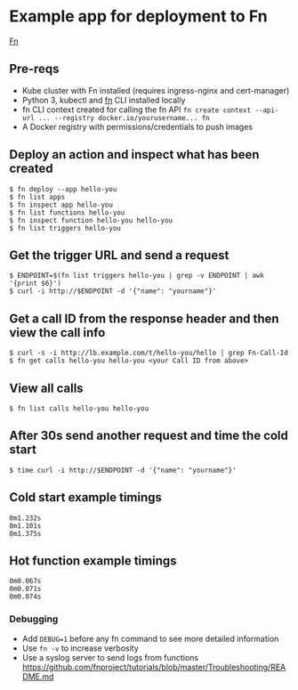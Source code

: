 # Example app for deployment to Fn
[Fn](http://fnproject.io)

## Pre-reqs
* Kube cluster with Fn installed (requires ingress-nginx and cert-manager)
* Python 3, kubectl and [fn](https://github.com/fnproject/cli) CLI installed locally
* fn CLI context created for calling the fn API `fn create context --api-url ... --registry docker.io/yourusername... fn`
* A Docker registry with permissions/credentials to push images

## Deploy an action and inspect what has been created
```
$ fn deploy --app hello-you
$ fn list apps
$ fn inspect app hello-you
$ fn list functions hello-you
$ fn inspect function hello-you hello-you
$ fn list triggers hello-you
```

## Get the trigger URL and send a request
```
$ ENDPOINT=$(fn list triggers hello-you | grep -v ENDPOINT | awk '{print $6}')
$ curl -i http://$ENDPOINT -d '{"name": "yourname"}'
```

## Get a call ID from the response header and then view the call info
```
$ curl -s -i http://lb.example.com/t/hello-you/hello | grep Fn-Call-Id
$ fn get calls hello-you hello-you <your Call ID from above>
```

## View all calls
```
$ fn list calls hello-you hello-you
```

## After 30s send another request and time the cold start
```
$ time curl -i http://$ENDPOINT -d '{"name": "yourname"}'
```

## Cold start example timings
```
0m1.232s
0m1.101s
0m1.375s
```

## Hot function example timings
```
0m0.067s
0m0.071s
0m0.074s
```

### Debugging
* Add `DEBUG=1` before any fn command to see more detailed information
* Use `fn -v` to increase verbosity
* Use a syslog server to send logs from functions https://github.com/fnproject/tutorials/blob/master/Troubleshooting/README.md
